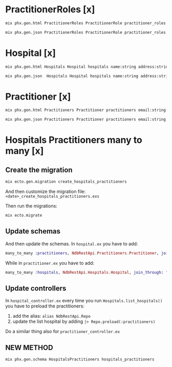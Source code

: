 # PractitionerRoles [x]
```sh
mix phx.gen.html PractitionerRoles PractitionerRole practitioner_roles name:string
```
```sh
mix phx.gen.json PractitionerRoles PractitionerRole practitioner_roles name:string --web api --no-context --no-schema
```

# Hospital [x]
```sh
mix phx.gen.html Hospitals Hospital hospitals name:string address:string region:string notes:string api_key:string
```
```sh
mix phx.gen.json  Hospitals Hospital hospitals name:string address:string region:string notes:string api_key:string --web api --no-context --no-schema
```

# Practitioner [x]
```sh
mix phx.gen.html Practitioners Practitioner practitioners email:string:unique forename:string surname:string gender_id:references:genders role_id:references:practitioner_roles date_of_birth:date qualification:string
```
```sh
mix phx.gen.json Practitioners Practitioner practitioners email:string:unique forename:string surname:string gender_id:references:genders role_id:references:practitioner_roles date_of_birth:date qualification:string --web api --no-context --no-schema
```

# Hospitals Practitioners many to many [x]

## Create the migration
```sh
mix ecto.gen.migration create_hospitals_practitioners
```
And then customize the migration file: `<date>_create_hospitals_practitioners.exs`

Then run the migrations:
```sh
mix ecto.migrate
```
## Update schemas
And then update the schemas. In `hospital.ex` you have to add:
```elixir
many_to_many :practitioners, NdbRestApi.Practitioners.Practitioner, join_through: "hospitals_practitioners"
```
While in `practitioner.ex` you have to add:
```elixir
many_to_many :hospitals, NdbRestApi.Hospitals.Hospital, join_through: "hospitals_practitioners"
```
## Update controllers
In `hospital_controller.ex` every time you run `Hospitals.list_hospitals()` you have to preload the practitioners:
1. add the alias: `alias NdbRestApi.Repo`
2. update the list hospital by adding `|> Repo.preload(:practitioners)`

Do a similar thing also for `practitioner_controller.ex`

## NEW METHOD
```sh
mix phx.gen.schema HospitalsPractitioners hospitals_practitioners
```
